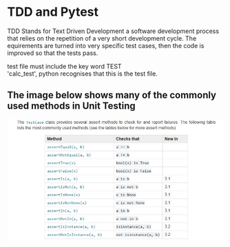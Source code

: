 # TDD and Pytest

TDD Stands for Text Driven Development
a software development process that relies on the repetition 
of a very short development cycle. The equirements are turned into 
very specific test cases, then the code is improved so that the tests pass.

test file must include the key word TEST\
'calc_test', python recognises that this is the test file.

## The image below shows many of the commonly used methods in Unit Testing

![Test Image 1](Images\Unit_test_Testcase.jpg)